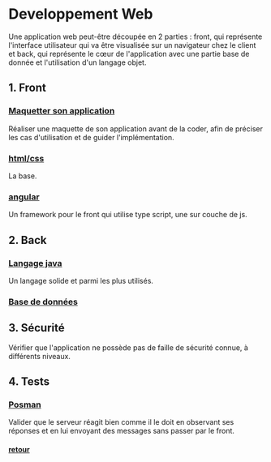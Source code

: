 # Developpement Web

Une application web peut-être découpée en 2 parties : front, qui représente l'interface utilisateur qui va être visualisée sur un navigateur chez le client et back, qui représente le cœur de l'application avec une partie base de donnée et l'utilisation d'un langage objet.

## 1. Front

### [Maquetter son application](front/mockup/README.md)

Réaliser une maquette de son application avant de la coder, afin de préciser les cas d'utilisation et de guider l'implémentation.

### [html/css](front/html/README.md)

La base.

### [angular](front/angular/README.md)

Un framework pour le front qui utilise type script, une sur couche de js.


## 2. Back

### [Langage java](../java/README.md)

Un langage solide et parmi les plus utilisés.

### [Base de données](../bd/README.md)

## 3. Sécurité

Vérifier que l'application ne possède pas de faille de sécurité connue, à différents niveaux.

## 4. Tests

### [Posman](tests/postman/README.md)

Valider que le serveur réagit bien comme il le doit en observant ses réponses et en lui envoyant des messages sans passer par le front.

#### [retour](../README.md)
